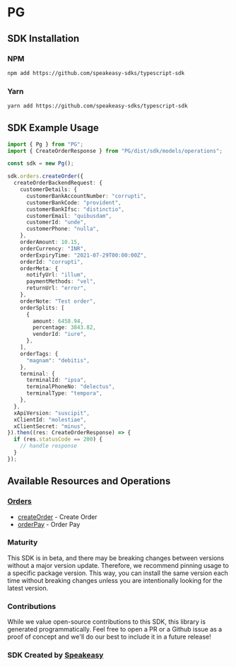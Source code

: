 # PG

<!-- Start SDK Installation -->
## SDK Installation

### NPM

```bash
npm add https://github.com/speakeasy-sdks/typescript-sdk
```

### Yarn

```bash
yarn add https://github.com/speakeasy-sdks/typescript-sdk
```
<!-- End SDK Installation -->

## SDK Example Usage
<!-- Start SDK Example Usage -->


```typescript
import { Pg } from "PG";
import { CreateOrderResponse } from "PG/dist/sdk/models/operations";

const sdk = new Pg();

sdk.orders.createOrder({
  createOrderBackendRequest: {
    customerDetails: {
      customerBankAccountNumber: "corrupti",
      customerBankCode: "provident",
      customerBankIfsc: "distinctio",
      customerEmail: "quibusdam",
      customerId: "unde",
      customerPhone: "nulla",
    },
    orderAmount: 10.15,
    orderCurrency: "INR",
    orderExpiryTime: "2021-07-29T00:00:00Z",
    orderId: "corrupti",
    orderMeta: {
      notifyUrl: "illum",
      paymentMethods: "vel",
      returnUrl: "error",
    },
    orderNote: "Test order",
    orderSplits: [
      {
        amount: 6458.94,
        percentage: 3843.82,
        vendorId: "iure",
      },
    ],
    orderTags: {
      "magnam": "debitis",
    },
    terminal: {
      terminalId: "ipsa",
      terminalPhoneNo: "delectus",
      terminalType: "tempora",
    },
  },
  xApiVersion: "suscipit",
  xClientId: "molestiae",
  xClientSecret: "minus",
}).then((res: CreateOrderResponse) => {
  if (res.statusCode == 200) {
    // handle response
  }
});
```
<!-- End SDK Example Usage -->

<!-- Start SDK Available Operations -->
## Available Resources and Operations


### [Orders](docs/sdks/orders/README.md)

* [createOrder](docs/sdks/orders/README.md#createorder) - Create Order
* [orderPay](docs/sdks/orders/README.md#orderpay) - Order Pay
<!-- End SDK Available Operations -->

### Maturity

This SDK is in beta, and there may be breaking changes between versions without a major version update. Therefore, we recommend pinning usage
to a specific package version. This way, you can install the same version each time without breaking changes unless you are intentionally
looking for the latest version.

### Contributions

While we value open-source contributions to this SDK, this library is generated programmatically.
Feel free to open a PR or a Github issue as a proof of concept and we'll do our best to include it in a future release!

### SDK Created by [Speakeasy](https://docs.speakeasyapi.dev/docs/using-speakeasy/client-sdks)
